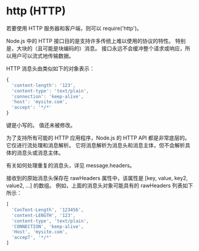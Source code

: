 <!--
 * @Author: your name
 * @Date: 2020-12-21 21:21:44
 * @LastEditTime: 2020-12-21 21:29:35
 * @LastEditors: Please set LastEditors
 * @Description: In User Settings Edit
 * @FilePath: /blogWebsite/docs/node/http.md
-->
# http (HTTP)

若要使用 HTTP 服务器和客户端，则可以 require('http')。

Node.js 中的 HTTP 接口目的是支持许多传统上难以使用的协议的特性。 特别是，大块的（且可能是块编码的）消息。 接口永远不会缓冲整个请求或响应，所以用户可以流式地传输数据。

HTTP 消息头由类似如下的对象表示：

```js
{ 
  'content-length': '123',
  'content-type': 'text/plain',
  'connection': 'keep-alive',
  'host': 'mysite.com',
  'accept': '*/*' 
}
```
键是小写的。 值还未被修改。

为了支持所有可能的 HTTP 应用程序，Node.js 的 HTTP API 都是非常底层的。 它仅进行流处理和消息解析。 它将消息解析为消息头和消息主体，但不会解析具体的消息头或消息主体。

有关如何处理重复的消息头，详见 message.headers。

接收到的原始消息头保存在 rawHeaders 属性中，该属性是 [key, value, key2, value2, ...] 的数组。 例如，上面的消息头对象可能具有的 rawHeaders 列表如下所示：

```js
[ 
  'ConTent-Length', '123456',
  'content-LENGTH', '123',
  'content-type', 'text/plain',
  'CONNECTION', 'keep-alive',
  'Host', 'mysite.com',
  'accepT', '*/*' 
]
```